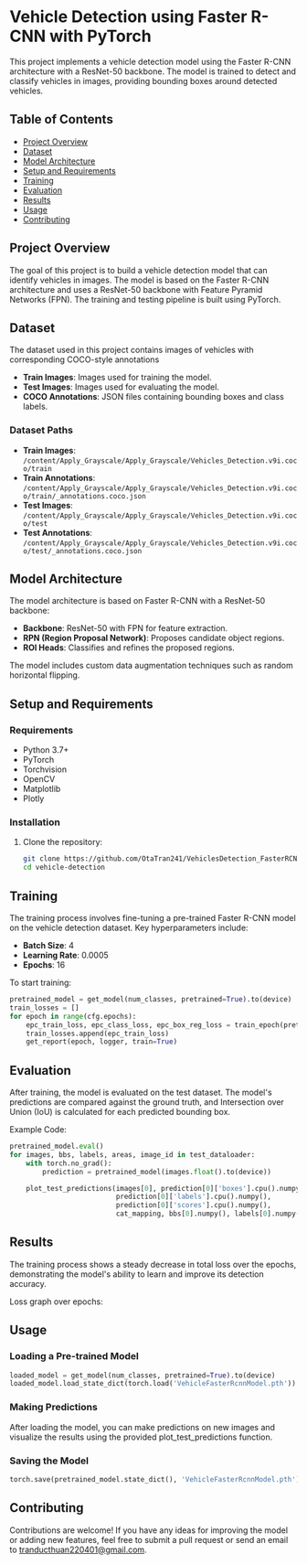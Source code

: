 # Vehicle Detection using Faster R-CNN with PyTorch

This project implements a vehicle detection model using the Faster R-CNN architecture with a ResNet-50 backbone. The model is trained to detect and classify vehicles in images, providing bounding boxes around detected vehicles.

## Table of Contents
- [Project Overview](#project-overview)
- [Dataset](#dataset)
- [Model Architecture](#model-architecture)
- [Setup and Requirements](#setup-and-requirements)
- [Training](#training)
- [Evaluation](#evaluation)
- [Results](#results)
- [Usage](#usage)
- [Contributing](#contributing)

## Project Overview
The goal of this project is to build a vehicle detection model that can identify vehicles in images. The model is based on the Faster R-CNN architecture and uses a ResNet-50 backbone with Feature Pyramid Networks (FPN). The training and testing pipeline is built using PyTorch.

## Dataset
The dataset used in this project contains images of vehicles with corresponding COCO-style annotations



- **Train Images**: Images used for training the model.
- **Test Images**: Images used for evaluating the model.
- **COCO Annotations**: JSON files containing bounding boxes and class labels.

### Dataset Paths
- **Train Images**: `/content/Apply_Grayscale/Apply_Grayscale/Vehicles_Detection.v9i.coco/train`
- **Train Annotations**: `/content/Apply_Grayscale/Apply_Grayscale/Vehicles_Detection.v9i.coco/train/_annotations.coco.json`
- **Test Images**: `/content/Apply_Grayscale/Apply_Grayscale/Vehicles_Detection.v9i.coco/test`
- **Test Annotations**: `/content/Apply_Grayscale/Apply_Grayscale/Vehicles_Detection.v9i.coco/test/_annotations.coco.json`

## Model Architecture
The model architecture is based on Faster R-CNN with a ResNet-50 backbone:
- **Backbone**: ResNet-50 with FPN for feature extraction.
- **RPN (Region Proposal Network)**: Proposes candidate object regions.
- **ROI Heads**: Classifies and refines the proposed regions.

The model includes custom data augmentation techniques such as random horizontal flipping.

## Setup and Requirements
### Requirements
- Python 3.7+
- PyTorch
- Torchvision
- OpenCV
- Matplotlib
- Plotly

### Installation
1. Clone the repository:
    ```bash
    git clone https://github.com/OtaTran241/VehiclesDetection_FasterRCNN.git
    cd vehicle-detection
    ```

## Training
The training process involves fine-tuning a pre-trained Faster R-CNN model on the vehicle detection dataset. Key hyperparameters include:
- **Batch Size**: 4
- **Learning Rate**: 0.0005
- **Epochs**: 16

To start training:
```python
pretrained_model = get_model(num_classes, pretrained=True).to(device)
train_losses = []
for epoch in range(cfg.epochs):
    epc_train_loss, epc_class_loss, epc_box_reg_loss = train_epoch(pretrained_model, train_dataloader, optimizer, lr_scheduler, epoch, logger)
    train_losses.append(epc_train_loss)
    get_report(epoch, logger, train=True)
```
## Evaluation
After training, the model is evaluated on the test dataset. The model's predictions are compared against the ground truth, and Intersection over Union (IoU) is calculated for each predicted bounding box.

Example Code:
```python
pretrained_model.eval()
for images, bbs, labels, areas, image_id in test_dataloader:
    with torch.no_grad():
        prediction = pretrained_model(images.float().to(device))

    plot_test_predictions(images[0], prediction[0]['boxes'].cpu().numpy(), 
                          prediction[0]['labels'].cpu().numpy(), 
                          prediction[0]['scores'].cpu().numpy(), 
                          cat_mapping, bbs[0].numpy(), labels[0].numpy(), image_id[0])
```
## Results
The training process shows a steady decrease in total loss over the epochs, demonstrating the model's ability to learn and improve its detection accuracy.

Loss graph over epochs:

## Usage
### Loading a Pre-trained Model
```python
loaded_model = get_model(num_classes, pretrained=True).to(device)
loaded_model.load_state_dict(torch.load('VehicleFasterRcnnModel.pth'))
```
### Making Predictions
After loading the model, you can make predictions on new images and visualize the results using the provided plot_test_predictions function.

### Saving the Model
```python
torch.save(pretrained_model.state_dict(), 'VehicleFasterRcnnModel.pth')
```
## Contributing
Contributions are welcome! If you have any ideas for improving the model or adding new features, feel free to submit a pull request or send an email to [tranducthuan220401@gmail.com](mailto:tranducthuan220401@gmail.com).
